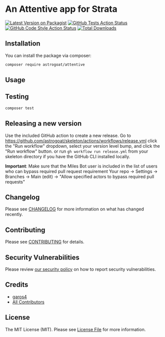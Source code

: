 # An Attentive app for Strata

[![Latest Version on Packagist](https://img.shields.io/packagist/v/astrogoat/attentive.svg?style=flat-square)](https://packagist.org/packages/astrogoat/attentive)
[![GitHub Tests Action Status](https://img.shields.io/github/workflow/status/astrogoat/attentive/run-tests?label=tests)](https://github.com/astrogoat/attentive/actions?query=workflow%3Arun-tests+branch%3Amain)
[![GitHub Code Style Action Status](https://img.shields.io/github/workflow/status/astrogoat/attentive/Check%20&%20fix%20styling?label=code%20style)](https://github.com/astrogoat/attentive/actions?query=workflow%3A"Check+%26+fix+styling"+branch%3Amain)
[![Total Downloads](https://img.shields.io/packagist/dt/astrogoat/attentive.svg?style=flat-square)](https://packagist.org/packages/astrogoat/attentive)

## Installation

You can install the package via composer:

```bash
composer require astrogoat/attentive
```

## Usage



## Testing

```bash
composer test
```

## Releasing a new version

Use the included GitHub action to create a new release.
Go to https://github.com/astrogoat/skeleton/actions/workflows/release.yml click the "Run workflow" dropdown, select your version level bump, and click the "Run workflow" button.
or run `gh workflow run release.yml` from your skeleton directory if you have the GitHub CLI installed locally.

**Important**: Make sure that the Miles Bot user is included in the list of users who can bypass required pull request requirement
Your repo -> Settings -> Branches -> Main (edit) -> "Allow specified actors to bypass required pull requests"


## Changelog

Please see [CHANGELOG](CHANGELOG.md) for more information on what has changed recently.


## Contributing

Please see [CONTRIBUTING](.github/CONTRIBUTING.md) for details.


## Security Vulnerabilities

Please review [our security policy](../../security/policy) on how to report security vulnerabilities.


## Credits

- [garos4](https://github.com/astrogoat)
- [All Contributors](../../contributors)



## License

The MIT License (MIT). Please see [License File](LICENSE.md) for more information.

